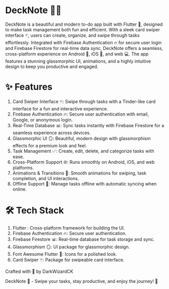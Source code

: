 # DeckNote 📝✨

DeckNote is a beautiful and modern to-do app built with Flutter 🦋, designed to make task management both fun and efficient. With a sleek card swiper interface 🃏, users can create, organize, and swipe through tasks effortlessly. Integrated with Firebase Authentication 🔥 for secure user login and Firebase Firestore for real-time data sync, DeckNote offers a seamless, cross-platform experience on Android 📱, iOS 🍎, and web 💻. The app features a stunning glassmorphic UI, animations, and a highly intuitive design to keep you productive and engaged.

# ✨ Features

1. Card Swiper Interface 🃏: Swipe through tasks with a Tinder-like card interface for a fun and interactive experience.
2. Firebase Authentication 🔥: Secure user authentication with email, Google, or anonymous login.
3. Real-Time Database 📊: Sync tasks instantly with Firebase Firestore for a seamless experience across devices.
4. Glassmorphic UI 🪞: Beautiful, modern design with glassmorphism effects for a premium look and feel.
5. Task Management ✅: Create, edit, delete, and categorize tasks with ease.
6. Cross-Platform Support 🌐: Runs smoothly on Android, iOS, and web platforms.
7. Animations & Transitions 🎉: Smooth animations for swiping, task completion, and UI interactions.
8. Offline Support 📴: Manage tasks offline with automatic syncing when online.


# 🛠️ Tech Stack

1. Flutter : Cross-platform framework for building the UI.
2. Firebase Authentication 🔥: Secure user authentication.
3. Firebase Firestore 📊: Real-time database for task storage and sync.
4. Glassmorphism 🪞: UI package for glassmorphic design.
5. Font Awesome Flutter 🎨: Icons for a polished look.
6. Card Swiper 🃏: Package for swipeable card interface.


Crafted with 💼 by DarkWizardCK


DeckNote 📝 - Swipe your tasks, stay productive, and enjoy the journey! 🚀
